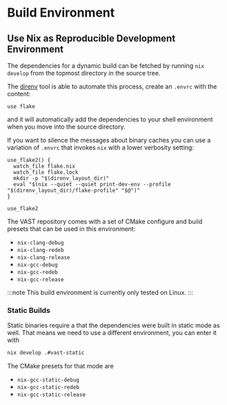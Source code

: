 # Build Environment

## Use Nix as Reproducible Development Environment

The dependencies for a dynamic build can be fetched by running `nix develop`
from the topmost directory in the source tree.

The [direnv][direnv] tool is able to automate this process, create an `.envrc`
with the content:
```
use flake
```
and it will automatically add the dependencies to your shell environment when
you move into the source directory.

If you want to silence the messages about binary caches you can use a variation
of `.envrc` that invokes `nix` with a lower verbosity setting:
```
use_flake2() {
  watch_file flake.nix
  watch_file flake.lock
  mkdir -p "$(direnv_layout_dir)"
  eval "$(nix --quiet --quiet print-dev-env --profile "$(direnv_layout_dir)/flake-profile" "$@")"
}

use_flake2
```

The VAST repository comes with a set of CMake configure and build presets that
can be used in this environment:
* `nix-clang-debug`
* `nix-clang-redeb`
* `nix-clang-release`
* `nix-gcc-debug`
* `nix-gcc-redeb`
* `nix-gcc-release`

:::note
This build environment is currently only tested on Linux.
:::

### Static Builds

Static binaries require a that the dependencies were built in static mode as
well. That means we need to use a different environment, you can enter it with

```sh
nix develop .#vast-static
```

The CMake presets for that mode are
* `nix-gcc-static-debug`
* `nix-gcc-static-redeb`
* `nix-gcc-static-release`

[direnv]: https://storage.googleapis.com/tenzir-public-data/vast-static-builds/vast-static-latest.tar.gz
